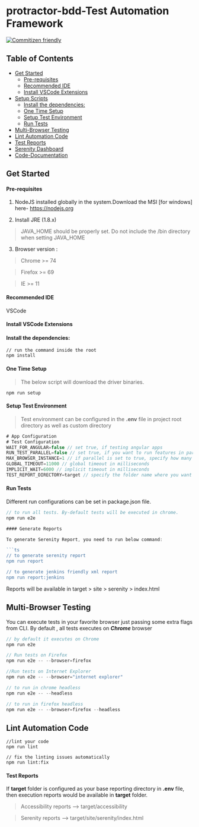 # protractor-bdd-Test Automation Framework

[![Commitizen friendly](https://img.shields.io/badge/commitizen-friendly-brightgreen.svg)](http://commitizen.github.io/cz-cli/)

## Table of Contents

- [Get Started](#get-started)
  - [Pre-requisites](#pre-requisites)
  - [Recommended IDE](#recommended-ide)
  - [Install VSCode Extensions](#install-vscode-extensions)
- [Setup Scripts](#setup-scripts)
  - [Install the dependencies:](#install-the-dependencies-)
  - [One Time Setup](#one-time-setup)
  - [Setup Test Environment](#setup-test-environment)
  - [Run Tests](#run-tests)
- [Multi-Browser Testing](#multi-browser-testing)
- [Lint Automation Code](#lint-automation-code)
- [Test Reports](#test-reports)
- [Serenity Dashboard](#serenity-dashboard)
- [Code-Documentation](https://gecgithub01.walmart.com/pages/GD-CCPA-DataEnablement/GD_CCPA_QA_Automation/docs/)

## Get Started

#### Pre-requisites

1. NodeJS installed globally in the system.Download the MSI [for windows] here- https://nodejs.org

2. Install JRE (1.8.x)

> JAVA_HOME should be properly set. Do not include the /bin directory when setting JAVA_HOME

3. Browser version :

> Chrome >= 74

> Firefox >= 69

> IE >= 11

#### Recommended IDE

VSCode

#### Install VSCode Extensions


#### Install the dependencies:

```
// run the command inside the root
npm install
```

#### One Time Setup

> The below script will download the driver binaries.

```
npm run setup
```

#### Setup Test Environment

> Test environment can be configured in the **.env** file in project root directory as well as custom directory

```js
# App Configuration
# Test Configuration
WAIT_FOR_ANGULAR=false // set true, if testing angular apps
RUN_TEST_PARALLEL=false // set true, if you want to run features in parallel
MAX_BROWSER_INSTANCE=1 // if parallel is set to true, specify how many browser instances you need
GLOBAL_TIMEOUT=11000 // global timeout in milliseconds
IMPLICIT_WAIT=6000 // implicit timeout in milliseconds
TEST_REPORT_DIRECTORY=target // specify the folder name where you want to generate all reports
```
</details>

#### Run Tests

Different run configurations can be set in package.json file.

````ts
// to run all tests. By-default tests will be executed in chrome.
npm run e2e

#### Generate Reports

To generate Serenity Report, you need to run below command:

```ts
// to generate serenity report
npm run report

// to generate jenkins friendly xml report
npm run report:jenkins
````

Reports will be available in target > site > serenity > index.html

## Multi-Browser Testing

You can execute tests in your favorite browser just passing some extra flags from CLI.
By default , all tests executes on **_Chrome_** browser

```ts
// by default it executes on Chrome
npm run e2e

// Run tests on Firefox
npm run e2e -- --browser=firefox

//Run tests on Internet Explorer
npm run e2e -- --browser="internet explorer"

// to run in chrome headless
npm run e2e -- --headless

// to run in firefox headless
npm run e2e -- --browser=firefox --headless

```

## Lint Automation Code

```
//lint your code
npm run lint

// fix the linting issues automatically
npm run lint:fix
```

#### Test Reports

If **target** folder is configured as your base reporting directory in **.env** file, then execution reports would be available in **target** folder.

> Accessibility reports --> target/accessibility

> Serenity reports --> target/site/serenity/index.html


